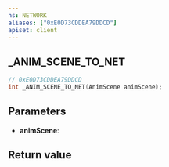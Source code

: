 ```yaml
---
ns: NETWORK
aliases: ["0xE0D73CDDEA79DDCD"]
apiset: client
---
```

## _ANIM_SCENE_TO_NET

```c
// 0xE0D73CDDEA79DDCD
int _ANIM_SCENE_TO_NET(AnimScene animScene);
```


## Parameters
* **animScene**:

## Return value

